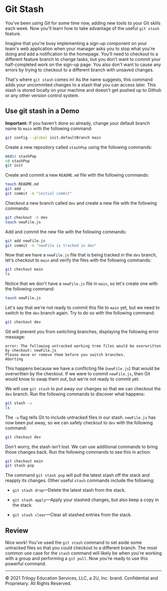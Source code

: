 # Git Stash

You've been using Git for some time now, adding new tools to your Git skills each week. Now you'll learn how to take advantage of the useful `git stash` feature.

Imagine that you're busy implementing a sign-up component on your team's web application when your manager asks you to stop what you're doing and add a notification to the homepage. You'll need to checkout to a different feature branch to change tasks, but you don't want to commit your half-completed work on the sign-up page. You also don't want to cause any errors by trying to checkout to a different branch with unsaved changes. 

That's where `git stash` comes in! As the name suggests, this command adds your uncommited changes to a stash that you can access later. This stash is stored locally on your machine and doesn't get pushed up to Github or any other version control system.

## Use git stash in a Demo

**Important:** If you haven't done so already, change your default branch name to `main` with the following command:

```sh
git config --global init.defaultBranch main
```

Create a new repository called `stashPop` using the following commands:

```sh
mkdir stashPop
cd stashPop
git init
```

Create and commit a new `README.md` file with the following commands:

```sh
touch README.md
git add .
git commit -m "initial commit"
```

Checkout a new branch called `dev` and create a new file with the following commands:

```sh
git checkout -b dev 
touch newFile.js
```

Add and commit the new file with the following commands:

```sh
git add newFile.js
git commit -m "newFile is tracked in dev"
```

Now that we have a `newFile.js` file that is being tracked in the `dev` branch, let's checkout to `main` and verify the files with the following commands:

```sh
git checkout main
ls
```

Notice that we don't have a `newFile.js` file in `main`, so let's create one with the following command:

```sh
touch newFile.js
```

Let's say that we're not ready to commit this file to `main` yet, but we need to switch to the `dev` branch again. Try to do so with the following command:

```sh
git checkout dev
```

Git will prevent you from switching branches, displaying the following error message:

```text
error: The following untracked working tree files would be overwritten by checkout: newFile.js
Please move or remove them before you switch branches.
Aborting
```

This happens because we have a conflicting file (`newFile.js`) that would be overwritten by the checkout. If we were to commit `newFile.js`, then Git would know to swap them out, but we're not ready to commit yet.

We will use `git stash` to put away our changes so that we can checkout the `dev` branch. Run the following commands to discover what happens:

```sh
git stash -u
ls
```

The `-u` flag tells Git to include untracked files in our stash. `newFile.js` has now been put away, so we can safely checkout to `dev` with the following command:

```sh
git checkout dev
```

Don't worry, the stash isn't lost. We can use additional commands to bring those changes back. Run the following commands to see this in action:

```sh
git checkout main
git stash pop
```

The command `git stash pop` will pull the latest stash off the stack and reapply its changes. Other useful `stash` commands include the following:

  * `git stash drop`&mdash;Delete the latest stash from the stack.

  * `git stash apply`&mdash;Apply your stashed changes, but also keep a copy in the stack.

  * `git stash clear`&mdash;Clear all stashed entries from the stack.

## Review

Nice work! You've used the `git stash` command to set aside some untracked files so that you could checkout to a different branch. The most common use case for the `stash` command will likely be when you're working with a group and performing a `git pull`. Now you're ready to use this powerful command.

---

© 2021 Trilogy Education Services, LLC, a 2U, Inc. brand. Confidential and Proprietary. All Rights Reserved.
